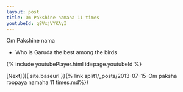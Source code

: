 ```yaml
---
layout: post
title: Om Pakshine namaha 11 times
youtubeId: q8VxjVYKAyI
---
```

 
 
Om Pakshine nama 
 
 -  Who is Garuda  the best among the birds 
 
  
 
  
 
 
 
 
 
 


{% include youtubePlayer.html id=page.youtubeId %}
 
[Next]({{ site.baseurl }}{% link  split1/_posts/2013-07-15-Om paksha roopaya namaha 11 times.md%})
 
